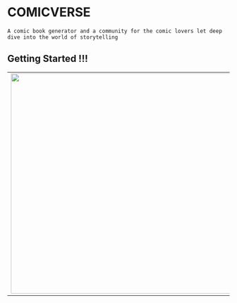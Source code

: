 # COMICVERSE
`A comic book generator and a community for the comic lovers
let deep dive into the world of storytelling`


## Getting Started !!!

<table>

  <tr>
    <td> <img src="https://github.com/Jeevan-04/Comicmaker/assets/142775323/9523ff48-1671-42d1-bea7-c5e21e79b490" height="500"> </td>
    <td> <img src="https://github.com/Jeevan-04/Comicmaker/assets/142775323/12ac2def-193e-44ee-a9ca-4ff4068938e6"  height="500"> </td>
    <td> <img src="https://github.com/Jeevan-04/Comicmaker/assets/142775323/8cf109ab-95ab-45c1-b61d-20787b8f59a7" height="500"> </td>
    <td> <img src="https://github.com/Jeevan-04/Comicmaker/assets/142775323/5acd95ab-b8dc-416a-8d4f-17f438bfd637" height="500"> </td>
  </tr>
  
</table>
